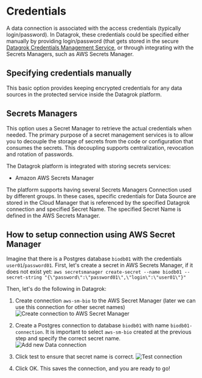 <!-- TITLE: Data connection credentials-->
<!-- SUBTITLE: -->

# Credentials

A data connection is associated with the access credentials (typically login/password). In Datagrok,
these credentials could be specified either manually by providing login/password (that gets
stored in the secure [Datagrok Credentials Management Service](../govern/security.md#credentials), 
or through integrating with the Secrets Managers, such as AWS Secrets Manager.

## Specifying credentials manually

This basic option provides keeping encrypted credentials for any data sources in the protected service inside the
Datagrok platform.

## Secrets Managers

This option uses a Secret Manager to retrieve the actual credentials when needed. The primary purpose of
a secret management services is to allow you to decouple the storage of secrets from the code or
configuration that consumes the secrets. This decoupling supports centralization, revocation and rotation of passwords.

The Datagrok platform is integrated with storing secrets services:

* Amazon AWS Secrets Manager

The platform supports having several Secrets Managers Connection used by different groups. In these cases, specific
credentials for Data Source are stored in the Cloud Manager that is referenced by the specified 
Datagrok connection and specified Secret Name. The specified Secret Name is defined in the AWS Secrets Manager. 

## How to setup connection using AWS Secret Manager

Imagine that there is a Postgres database `biodb01` with the credentials `user01`/`password01`.
First, let's create a secret in AWS Secrets Manager, if it does not exist yet:
  ```aws secretsmanager create-secret --name biodb01 --secret-string "{\"password\":\"password01\",\"login\":\"user01\"}"```

Then, let's do the following in Datagrok:

1. Create connection `aws-sm-bio` to the AWS Secret Manager (later we can use this connection for other secret names)
   ![Create connection to AWS Secret Manager](data-connection-secret-p01.png)

2. Create a Postgres connection to database `biodb01` with name `biodb01-connection`. It is important to select
   `aws-sm-bio` created at the previous step and specify the correct secret name.  
   ![Add new Data connection](data-connection-secret-p02.png)

3. Click test to ensure that secret name is correct.
   ![Test connection](data-connection-secret-p03.png)

4. Click OK. This saves the connection, and you are ready to go!